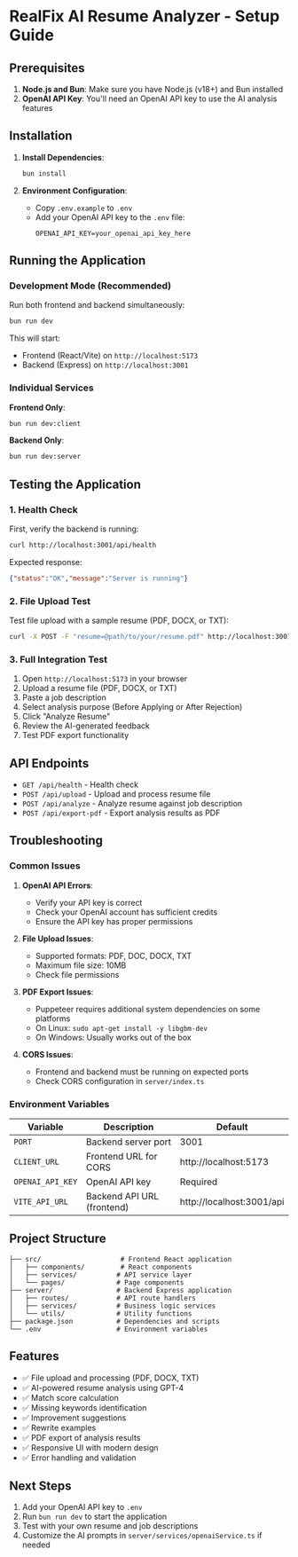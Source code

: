 # RealFix AI Resume Analyzer - Setup Guide

## Prerequisites

1. **Node.js and Bun**: Make sure you have Node.js (v18+) and Bun installed
2. **OpenAI API Key**: You'll need an OpenAI API key to use the AI analysis features

## Installation

1. **Install Dependencies**:
   ```bash
   bun install
   ```

2. **Environment Configuration**:
   - Copy `.env.example` to `.env`
   - Add your OpenAI API key to the `.env` file:
     ```
     OPENAI_API_KEY=your_openai_api_key_here
     ```

## Running the Application

### Development Mode (Recommended)

Run both frontend and backend simultaneously:
```bash
bun run dev
```

This will start:
- Frontend (React/Vite) on `http://localhost:5173`
- Backend (Express) on `http://localhost:3001`

### Individual Services

**Frontend Only**:
```bash
bun run dev:client
```

**Backend Only**:
```bash
bun run dev:server
```

## Testing the Application

### 1. Health Check
First, verify the backend is running:
```bash
curl http://localhost:3001/api/health
```

Expected response:
```json
{"status":"OK","message":"Server is running"}
```

### 2. File Upload Test
Test file upload with a sample resume (PDF, DOCX, or TXT):
```bash
curl -X POST -F "resume=@path/to/your/resume.pdf" http://localhost:3001/api/upload
```

### 3. Full Integration Test
1. Open `http://localhost:5173` in your browser
2. Upload a resume file (PDF, DOCX, or TXT)
3. Paste a job description
4. Select analysis purpose (Before Applying or After Rejection)
5. Click "Analyze Resume"
6. Review the AI-generated feedback
7. Test PDF export functionality

## API Endpoints

- `GET /api/health` - Health check
- `POST /api/upload` - Upload and process resume file
- `POST /api/analyze` - Analyze resume against job description
- `POST /api/export-pdf` - Export analysis results as PDF

## Troubleshooting

### Common Issues

1. **OpenAI API Errors**:
   - Verify your API key is correct
   - Check your OpenAI account has sufficient credits
   - Ensure the API key has proper permissions

2. **File Upload Issues**:
   - Supported formats: PDF, DOC, DOCX, TXT
   - Maximum file size: 10MB
   - Check file permissions

3. **PDF Export Issues**:
   - Puppeteer requires additional system dependencies on some platforms
   - On Linux: `sudo apt-get install -y libgbm-dev`
   - On Windows: Usually works out of the box

4. **CORS Issues**:
   - Frontend and backend must be running on expected ports
   - Check CORS configuration in `server/index.ts`

### Environment Variables

| Variable | Description | Default |
|----------|-------------|---------|
| `PORT` | Backend server port | 3001 |
| `CLIENT_URL` | Frontend URL for CORS | http://localhost:5173 |
| `OPENAI_API_KEY` | OpenAI API key | Required |
| `VITE_API_URL` | Backend API URL (frontend) | http://localhost:3001/api |

## Project Structure

```
├── src/                    # Frontend React application
│   ├── components/         # React components
│   ├── services/          # API service layer
│   └── pages/             # Page components
├── server/                # Backend Express application
│   ├── routes/            # API route handlers
│   ├── services/          # Business logic services
│   └── utils/             # Utility functions
├── package.json           # Dependencies and scripts
└── .env                   # Environment variables
```

## Features

- ✅ File upload and processing (PDF, DOCX, TXT)
- ✅ AI-powered resume analysis using GPT-4
- ✅ Match score calculation
- ✅ Missing keywords identification
- ✅ Improvement suggestions
- ✅ Rewrite examples
- ✅ PDF export of analysis results
- ✅ Responsive UI with modern design
- ✅ Error handling and validation

## Next Steps

1. Add your OpenAI API key to `.env`
2. Run `bun run dev` to start the application
3. Test with your own resume and job descriptions
4. Customize the AI prompts in `server/services/openaiService.ts` if needed

